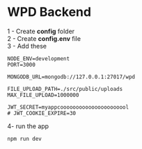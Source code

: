 # WPD Backend

1 - Create **config** folder   </br>
2 - Create **config.env** file </br>
3 - Add these
```env
NODE_ENV=development
PORT=3000

MONGODB_URL=mongodb://127.0.0.1:27017/wpd

FILE_UPLOAD_PATH=./src/public/uploads
MAX_FILE_UPLOAD=1000000

JWT_SECRET=myappcoooooooooooooooooooool
# JWT_COOKIE_EXPIRE=30
```

4- run the app
```shell
npm run dev
```
